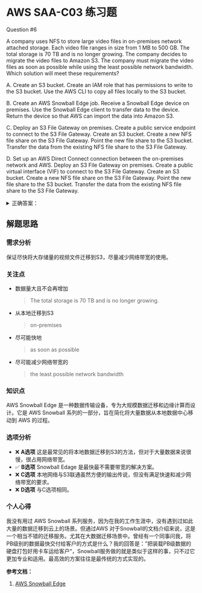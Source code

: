 # AWS SAA-C03 练习题

Question #6

A company uses NFS to store large video files in on-premises network attached storage. Each video file ranges in size from 1 MB to 500 GB. The total storage is 70 TB and is no longer growing. The company decides to migrate the video files to Amazon S3. The company must migrate the video files as soon as possible while using the least possible network bandwidth.
Which solution will meet these requirements?

A. Create an S3 bucket. Create an IAM role that has permissions to write to the S3 bucket. Use the AWS CLI to copy all files locally to the S3 bucket.

B. Create an AWS Snowball Edge job. Receive a Snowball Edge device on premises. Use the Snowball Edge client to transfer data to the device. Return the device so that AWS can import the data into Amazon S3.

C. Deploy an S3 File Gateway on premises. Create a public service endpoint to connect to the S3 File Gateway. Create an S3 bucket. Create a new NFS file share on the S3 File Gateway. Point the new file share to the S3 bucket. Transfer the data from the existing NFS file share to the S3 File Gateway.

D. Set up an AWS Direct Connect connection between the on-premises network and AWS. Deploy an S3 File Gateway on premises. Create a public virtual interface (VIF) to connect to the S3 File Gateway. Create an S3 bucket. Create a new NFS file share on the S3 File Gateway. Point the new file share to the S3 bucket. Transfer the data from the existing NFS file share to the S3 File Gateway.

<details>
<summary>
正确答案：
</summary>
  B
</details>

## 解题思路

### 需求分析

保证尽快将大存储量的视频文件迁移到S3，尽量减少网络带宽的使用。

### 关注点

- 数据量大且不会再增加
  > The total storage is 70 TB and is no longer growing.

- 从本地迁移到S3
  > on-premises

- 尽可能快地
  > as soon as possible

- 尽可能减少网络带宽的
  > the least possible network bandwidth

### 知识点

AWS Snowball Edge 是一种数据传输设备，专为大规模数据迁移和边缘计算而设计。它是 AWS Snowball 系列的一部分，旨在简化将大量数据从本地数据中心移动到 AWS 的过程。

### 选项分析

- ❌ **A选项** 这是最常见的将本地数据迁移到S3的方法，但对于大量数据来说很慢，很占用网络带宽。
- ✅ **B选项** Snowball Edage 是最快最不需要带宽的解决方案。
- ❌ **C选项** 本地网络与S3联通虽然方便的输出传说，但没有满足快速和减少网络带宽的要求。
- ❌ **D选项** 与C选项相同。

### 个人心得

我没有用过 AWS Snowball 系列服务，因为在我的工作生涯中，没有遇到过如此大量的数据迁移到云上的场景。但通过AWS 对于Snowball的文档介绍来说，这是一个相当不错的迁移服务。尤其在大数据迁移场景中。曾经有一个同事问我，将PB级别的数据最快交付给客户的方式是什么？我的回答是：”把装载PB级数据的硬盘打包好用卡车运给客户“，Snowball服务做的就是类似于这样的事，只不过它更加专业和适用。最高效的方案往往是最传统的方式实现的。

**参考文档：**

1. [AWS Snowball Edge](https://docs.aws.amazon.com/snowball/latest/developer-guide/whatisedge.html)